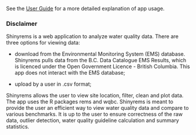 See the [User Guide](https://bcgov.github.io/shinyrems/articles/shinyrems.html) for a more detailed explanation of app usage.

### Disclaimer

Shinyrems is a web application to analyze water quality data. There are three options for viewing data:  

* download from the Environmental Monitoring System (EMS) database. Shinyrems pulls data from the B.C. Data Catalogue EMS Results, which is licenced under the Open Government Licence - British Columbia. This app does not interact with the EMS database;

* upload by a user in .csv format;

Shinyrems allows the user to view site location, filter, clean and plot data. The app uses the R packages rems and wqbc. Shinyrems is meant to provide the user an efficient way to view water quality data and compare to various benchmarks. It is up to the user to ensure correctness of the raw data, outlier detection, water quality guideline calculation and summary statistics.

